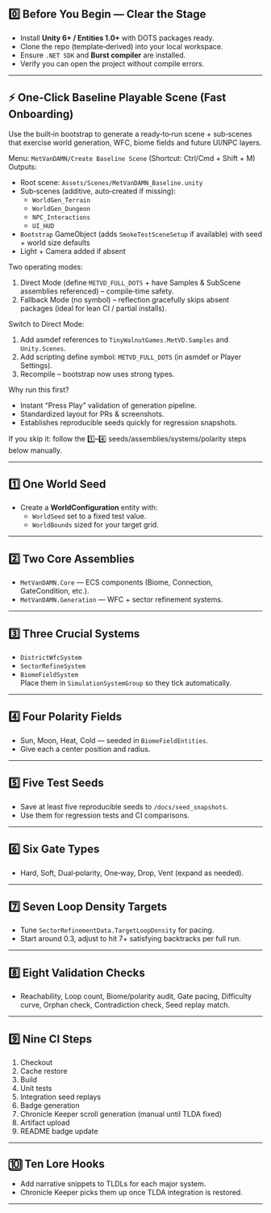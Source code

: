## **0️⃣ Before You Begin — Clear the Stage**
- Install **Unity 6+ / Entities 1.0+** with DOTS packages ready.
- Clone the repo (template‑derived) into your local workspace.
- Ensure `.NET SDK` and **Burst compiler** are installed.
- Verify you can open the project without compile errors.

---

## ⚡ One‑Click Baseline Playable Scene (Fast Onboarding)
Use the built‑in bootstrap to generate a ready‑to‑run scene + sub‑scenes that exercise world generation, WFC, biome fields and future UI/NPC layers.

Menu: `MetVanDAMN/Create Baseline Scene`  (Shortcut: Ctrl/Cmd + Shift + M)
Outputs:
- Root scene: `Assets/Scenes/MetVanDAMN_Baseline.unity`
- Sub‑scenes (additive, auto‑created if missing):
  - `WorldGen_Terrain`
  - `WorldGen_Dungeon`
  - `NPC_Interactions`
  - `UI_HUD`
- `Bootstrap` GameObject (adds `SmokeTestSceneSetup` if available) with seed + world size defaults
- Light + Camera added if absent

Two operating modes:
1. Direct Mode (define `METVD_FULL_DOTS` + have Samples & SubScene assemblies referenced) – compile‑time safety.
2. Fallback Mode (no symbol) – reflection gracefully skips absent packages (ideal for lean CI / partial installs).

Switch to Direct Mode:
1. Add asmdef references to `TinyWalnutGames.MetVD.Samples` and `Unity.Scenes`.
2. Add scripting define symbol: `METVD_FULL_DOTS` (in asmdef or Player Settings).
3. Recompile – bootstrap now uses strong types.

Why run this first?
- Instant “Press Play” validation of generation pipeline.
- Standardized layout for PRs & screenshots.
- Establishes reproducible seeds quickly for regression snapshots.

If you skip it: follow the 1️⃣–4️⃣ seeds/assemblies/systems/polarity steps below manually.

---

## **1️⃣ One World Seed**
- Create a **WorldConfiguration** entity with:
  - `WorldSeed` set to a fixed test value.
  - `WorldBounds` sized for your target grid.

---

## **2️⃣ Two Core Assemblies**
- `MetVanDAMN.Core` — ECS components (Biome, Connection, GateCondition, etc.).
- `MetVanDAMN.Generation` — WFC + sector refinement systems.

---

## **3️⃣ Three Crucial Systems**
- `DistrictWfcSystem`
- `SectorRefineSystem`
- `BiomeFieldSystem`  
Place them in `SimulationSystemGroup` so they tick automatically.

---

## **4️⃣ Four Polarity Fields**
- Sun, Moon, Heat, Cold — seeded in `BiomeFieldEntities`.
- Give each a center position and radius.

---

## **5️⃣ Five Test Seeds**
- Save at least five reproducible seeds to `/docs/seed_snapshots`.
- Use them for regression tests and CI comparisons.

---

## **6️⃣ Six Gate Types**
- Hard, Soft, Dual‑polarity, One‑way, Drop, Vent (expand as needed).

---

## **7️⃣ Seven Loop Density Targets**
- Tune `SectorRefinementData.TargetLoopDensity` for pacing.
- Start around 0.3, adjust to hit 7+ satisfying backtracks per full run.

---

## **8️⃣ Eight Validation Checks**
- Reachability, Loop count, Biome/polarity audit, Gate pacing, Difficulty curve, Orphan check, Contradiction check, Seed replay match.

---

## **9️⃣ Nine CI Steps**
1. Checkout  
2. Cache restore  
3. Build  
4. Unit tests  
5. Integration seed replays  
6. Badge generation  
7. Chronicle Keeper scroll generation (manual until TLDA fixed)  
8. Artifact upload  
9. README badge update

---

## **🔟 Ten Lore Hooks**
- Add narrative snippets to TLDLs for each major system.
- Chronicle Keeper picks them up once TLDA integration is restored.

---
